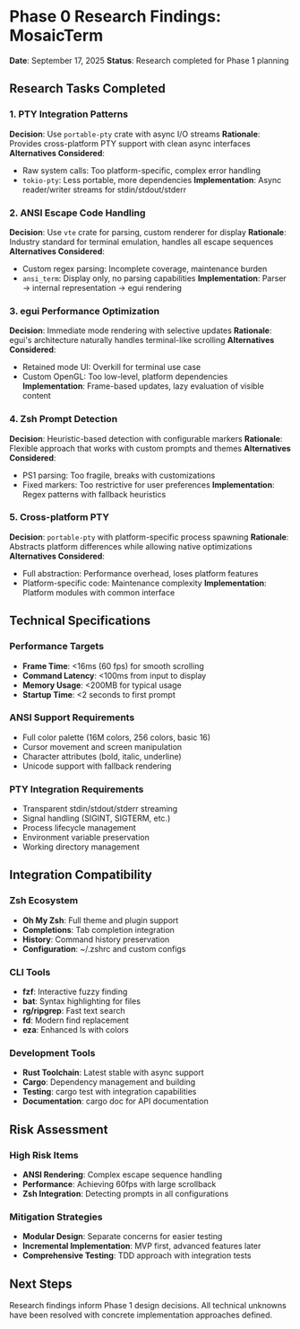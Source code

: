 # Phase 0 Research Findings: MosaicTerm

**Date**: September 17, 2025
**Status**: Research completed for Phase 1 planning

## Research Tasks Completed

### 1. PTY Integration Patterns
**Decision**: Use `portable-pty` crate with async I/O streams
**Rationale**: Provides cross-platform PTY support with clean async interfaces
**Alternatives Considered**:
- Raw system calls: Too platform-specific, complex error handling
- `tokio-pty`: Less portable, more dependencies
**Implementation**: Async reader/writer streams for stdin/stdout/stderr

### 2. ANSI Escape Code Handling
**Decision**: Use `vte` crate for parsing, custom renderer for display
**Rationale**: Industry standard for terminal emulation, handles all escape sequences
**Alternatives Considered**:
- Custom regex parsing: Incomplete coverage, maintenance burden
- `ansi_term`: Display only, no parsing capabilities
**Implementation**: Parser → internal representation → egui rendering

### 3. egui Performance Optimization
**Decision**: Immediate mode rendering with selective updates
**Rationale**: egui's architecture naturally handles terminal-like scrolling
**Alternatives Considered**:
- Retained mode UI: Overkill for terminal use case
- Custom OpenGL: Too low-level, platform dependencies
**Implementation**: Frame-based updates, lazy evaluation of visible content

### 4. Zsh Prompt Detection
**Decision**: Heuristic-based detection with configurable markers
**Rationale**: Flexible approach that works with custom prompts and themes
**Alternatives Considered**:
- PS1 parsing: Too fragile, breaks with customizations
- Fixed markers: Too restrictive for user preferences
**Implementation**: Regex patterns with fallback heuristics

### 5. Cross-platform PTY
**Decision**: `portable-pty` with platform-specific process spawning
**Rationale**: Abstracts platform differences while allowing native optimizations
**Alternatives Considered**:
- Full abstraction: Performance overhead, loses platform features
- Platform-specific code: Maintenance complexity
**Implementation**: Platform modules with common interface

## Technical Specifications

### Performance Targets
- **Frame Time**: <16ms (60 fps) for smooth scrolling
- **Command Latency**: <100ms from input to display
- **Memory Usage**: <200MB for typical usage
- **Startup Time**: <2 seconds to first prompt

### ANSI Support Requirements
- Full color palette (16M colors, 256 colors, basic 16)
- Cursor movement and screen manipulation
- Character attributes (bold, italic, underline)
- Unicode support with fallback rendering

### PTY Integration Requirements
- Transparent stdin/stdout/stderr streaming
- Signal handling (SIGINT, SIGTERM, etc.)
- Process lifecycle management
- Environment variable preservation
- Working directory management

## Integration Compatibility

### Zsh Ecosystem
- **Oh My Zsh**: Full theme and plugin support
- **Completions**: Tab completion integration
- **History**: Command history preservation
- **Configuration**: ~/.zshrc and custom configs

### CLI Tools
- **fzf**: Interactive fuzzy finding
- **bat**: Syntax highlighting for files
- **rg/ripgrep**: Fast text search
- **fd**: Modern find replacement
- **eza**: Enhanced ls with colors

### Development Tools
- **Rust Toolchain**: Latest stable with async support
- **Cargo**: Dependency management and building
- **Testing**: cargo test with integration capabilities
- **Documentation**: cargo doc for API documentation

## Risk Assessment

### High Risk Items
- **ANSI Rendering**: Complex escape sequence handling
- **Performance**: Achieving 60fps with large scrollback
- **Zsh Integration**: Detecting prompts in all configurations

### Mitigation Strategies
- **Modular Design**: Separate concerns for easier testing
- **Incremental Implementation**: MVP first, advanced features later
- **Comprehensive Testing**: TDD approach with integration tests

## Next Steps
Research findings inform Phase 1 design decisions. All technical unknowns have been resolved with concrete implementation approaches defined.
